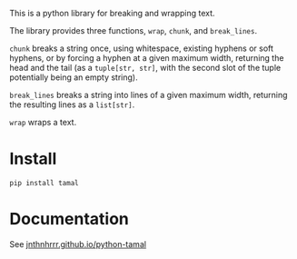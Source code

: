 This is a python library for breaking and wrapping text.

The library provides three functions, `wrap`, `chunk`, and `break_lines`.

`chunk` breaks a string once, using whitespace, existing hyphens or soft
hyphens, or by forcing a hyphen at a given maximum width, returning the head and
the tail (as a `tuple[str, str]`, with the second slot of the tuple potentially
being an empty string).

`break_lines` breaks a string into lines of a given maximum width, returning
the resulting lines as a `list[str]`.

`wrap` wraps a text.


# Install

    pip install tamal


# Documentation

See [jnthnhrrr.github.io/python-tamal](https://jnthnhrrr.github.io/python-tamal)
